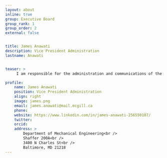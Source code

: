 ```yaml
---
layout: about
inline: true
group: Executive Board
group_rank: 1
group_order: 2
external: false


title: James Anawati
description: Vice President Administration
lastname: Anawati


teaser: >
     I am responsible for the administration and communications of the Graduate Association of Mechanical Engineering Students (GAMES) at McGill. Outside of GAMES, I am a Master's Thesis candidate at the <a href="https://aerospacemechatronics.lab.mcgill.ca/web/people.html">Aerospace Mechatronics Lab</a> working on simulation and modelling of bio-inspired indoor airships.

profile:
    name: James Anawati
    position: Vice President Administration
    align: right
    image: james.png
    email: james.anawati@mail.mcgill.ca
    phone: 
    website: https://www.linkedin.com/in/james-anawati-256550187/
    twitter: 
    orcid: 
    address: >
        Department of Mechanical Engineering<br />
        Shaffer 200A<br />
        3400 N Charles St<br />        
        Baltimore, MD 21218
---
```





